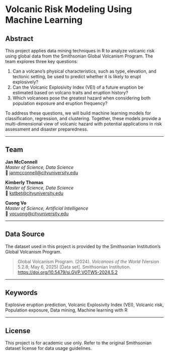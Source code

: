 # Volcanic Risk Modeling Using Machine Learning

## Abstract

This project applies data mining techniques in R to analyze volcanic risk using global data from the Smithsonian Global Volcanism Program. The team explores three key questions:

1. Can a volcano’s physical characteristics, such as type, elevation, and tectonic setting, be used to predict whether it is likely to erupt explosively?  
2. Can the Volcanic Explosivity Index (VEI) of a future eruption be estimated based on volcano traits and eruption history?  
3. Which volcanoes pose the greatest hazard when considering both population exposure and eruption frequency?

To address these questions, we will build machine learning models for classification, regression, and clustering. Together, these models provide a multi-dimensional view of volcanic hazard with potential applications in risk assessment and disaster preparedness.

---

## Team

**Jan McConnell**  
_Master of Science, Data Science_  
📧 janmcconnell@cityuniversity.edu  

**Kimberly Thomas**  
_Master of Science, Data Science_  
📧 kstbet@cityuniversity.edu  

**Cuong Vo**  
_Master of Science, Artificial Intelligence_  
📧 vocuong@cityuniversity.edu  

---

## Data Source

The dataset used in this project is provided by the Smithsonian Institution’s Global Volcanism Program.

> Global Volcanism Program. (2024). *Volcanoes of the World* (Version 5.2.8; May 6, 2025) [Data set]. Smithsonian Institution. https://doi.org/10.5479/si.GVP.VOTW5-2024.5.2

---

## Keywords

Explosive eruption prediction, Volcanic Explosivity Index (VEI), Volcanic risk, Population exposure, Data mining, Machine learning with R

---

## License

This project is for academic use only. Refer to the original Smithsonian dataset license for data usage guidelines.
